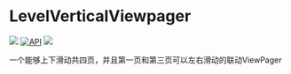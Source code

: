 # LevelVerticalViewpager
[![](https://jitpack.io/v/sunthreeday/LevelVerticalViewpager.svg)](https://jitpack.io/#sunthreeday/LevelVerticalViewpager)
[![API](https://img.shields.io/badge/API-17%2B-brightgreen.svg?style=flat)](https://android-arsenal.com/api?level=17)
[![](https://img.shields.io/badge/Author-Sence-orange.svg)](https://github.com/sunthreeday/LevelVerticalViewpager)

一个能够上下滑动共四页，并且第一页和第三页可以左右滑动的联动ViewPager
